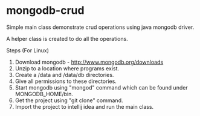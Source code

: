 mongodb-crud
============

Simple main class demonstrate crud operations using java mongodb driver.

A helper class is created to do all the operations.

Steps (For Linux)
1) Download mongodb - http://www.mongodb.org/downloads
2) Unzip to a location where programs exist.
3) Create a /data and /data/db directories.
4) Give all permissions to these directories.
5) Start mongodb using "mongod" command which can be found under MONGODB_HOME/bin.
6) Get the project using "git clone" command.
7) Import the project to intellij idea and run the main class.
